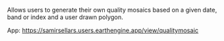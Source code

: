 Allows users to generate their own quality mosaics based on a given date, band or index and a user drawn polygon.

App: https://samirsellars.users.earthengine.app/view/qualitymosaic

